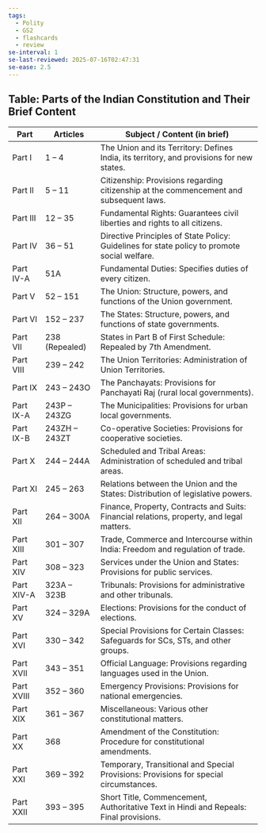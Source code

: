 ```yaml
---
tags:
  - Polity
  - GS2
  - flashcards
  - review
se-interval: 1
se-last-reviewed: 2025-07-16T02:47:31
se-ease: 2.5
---
```

## Table: Parts of the Indian Constitution and Their Brief Content

| Part       | Articles       | Subject / Content (in brief)                                                                 |
| ---------- | -------------- | -------------------------------------------------------------------------------------------- |
| Part I     | 1 – 4          | The Union and its Territory: Defines India, its territory, and provisions for new states.    |
| Part II    | 5 – 11         | Citizenship: Provisions regarding citizenship at the commencement and subsequent laws.       |
| Part III   | 12 – 35        | Fundamental Rights: Guarantees civil liberties and rights to all citizens.                   |
| Part IV    | 36 – 51        | Directive Principles of State Policy: Guidelines for state policy to promote social welfare. |
| Part IV-A  | 51A            | Fundamental Duties: Specifies duties of every citizen.                                       |
| Part V     | 52 – 151       | The Union: Structure, powers, and functions of the Union government.                         |
| Part VI    | 152 – 237      | The States: Structure, powers, and functions of state governments.                           |
| Part VII   | 238 (Repealed) | States in Part B of First Schedule: Repealed by 7th Amendment.                               |
| Part VIII  | 239 – 242      | The Union Territories: Administration of Union Territories.                                  |
| Part IX    | 243 – 243O     | The Panchayats: Provisions for Panchayati Raj (rural local governments).                     |
| Part IX-A  | 243P – 243ZG   | The Municipalities: Provisions for urban local governments.                                  |
| Part IX-B  | 243ZH – 243ZT  | Co-operative Societies: Provisions for cooperative societies.                                |
| Part X     | 244 – 244A     | Scheduled and Tribal Areas: Administration of scheduled and tribal areas.                    |
| Part XI    | 245 – 263      | Relations between the Union and the States: Distribution of legislative powers.              |
| Part XII   | 264 – 300A     | Finance, Property, Contracts and Suits: Financial relations, property, and legal matters.    |
| Part XIII  | 301 – 307      | Trade, Commerce and Intercourse within India: Freedom and regulation of trade.               |
| Part XIV   | 308 – 323      | Services under the Union and States: Provisions for public services.                         |
| Part XIV-A | 323A – 323B    | Tribunals: Provisions for administrative and other tribunals.                                |
| Part XV    | 324 – 329A     | Elections: Provisions for the conduct of elections.                                          |
| Part XVI   | 330 – 342      | Special Provisions for Certain Classes: Safeguards for SCs, STs, and other groups.           |
| Part XVII  | 343 – 351      | Official Language: Provisions regarding languages used in the Union.                         |
| Part XVIII | 352 – 360      | Emergency Provisions: Provisions for national emergencies.                                   |
| Part XIX   | 361 – 367      | Miscellaneous: Various other constitutional matters.                                         |
| Part XX    | 368            | Amendment of the Constitution: Procedure for constitutional amendments.                      |
| Part XXI   | 369 – 392      | Temporary, Transitional and Special Provisions: Provisions for special circumstances.        |
| Part XXII  | 393 – 395      | Short Title, Commencement, Authoritative Text in Hindi and Repeals: Final provisions.        |
